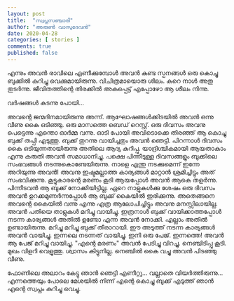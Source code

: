 ```yaml
---
layout: post
title:  "സ്വപ്നസഞ്ചാരി"
author: "അരുൺ വാസുദേവൻ"
date: 2020-04-28
categories: [ stories ]
comments: true
published: false
---
```

എന്നും അവൻ രാവിലെ എണീക്കുമ്പോൾ അവൻ കണ്ട സ്പനങ്ങൾ ഒരു കൊച്ചു ബുക്കിൽ കുറിച്ചു വെക്കുമായിരുന്നു. വിചിത്രമായൊരു ശീലം. കുറെ നാൾ അതു തുടർന്നു. ജീവിതത്തിന്റെ തിരക്കിൽ അകപ്പെട്ട് എപ്പോഴോ ആ ശീലം നിന്നു.

 വർഷങ്ങൾ കടന്നു പോയി...
 
അവന്റെ ജന്മദിനമായിരുന്നു അന്ന്. ആഘോഷങ്ങൾക്കിടയിൽ അവൻ ഒന്നു വീണു കൈ ഒടിഞ്ഞു. ഒരു മാസത്തെ ബെഡ് റെസ്റ്റ്. ഒരു ദിവസം അവനു പെട്ടെന്നു എന്തൊ ഓർമ്മ വന്നു. ഓടി പോയി അവിടൊക്കെ തിരഞ്ഞ് ആ കൊച്ചു ബുക്ക് തപ്പി എടുത്തു. ബുക്ക് തുറന്നു വായിച്ചതും അവൻ ഞെട്ടി. പിറന്നാൾ ദിവസം കൈ ഒടിയുന്നതായിരുന്നു അതിലെ ആദ്യ കുറിപ്പു. യാദ്രിശ്ചികമായി ആയതാകാം എന്നു കരുതി അവൻ സമാധാനിച്ചു. പക്ഷെ പിന്നീടുള്ള ദിവസങ്ങളും ബുക്കിലെ സംഭവങ്ങൾ നടന്നുകൊണ്ടേയിരുന്നു. നാളെ എന്തു നടക്കുമെന്ന് ഇന്നേ അറിയുന്നു അവൻ! അവനു ഇഷ്ടമല്ലാത്ത കാര്യങ്ങൾ മാറ്റാൻ ശ്രമിച്ചിട്ടും അത് സംഭവിക്കുന്നു. കൂട്ടുകാരന്റെ മരണം കൂടി ആയപ്പോൾ അവൻ ആകെ തളർന്നു. പിന്നീടവൻ ആ ബുക്ക് നോക്കിയിട്ടില്ല. ഏറെ നാളുകൾക്കു ശേഷം ഒരു ദിവസം അവൻ ഉറക്കമുണർന്നപ്പോൾ ആ ബുക്ക് കൈയിൽ ഇരിക്കുന്നു. അതെങ്ങനെ അവന്റെ കൈയിൽ വന്നു എന്നു എത്ര ആലോചിച്ചിട്ടും അവനു മനസ്സിലായില്ല. അവൻ പതിയെ താളുകൾ മറിച്ചു വായിച്ചു. ഇത്രനാൾ ബുക്ക് വായിക്കാത്തപ്പോൾ നടന്ന കാര്യങ്ങൾ അതിൽ ഉണ്ടോ എന്ന അവൻ നോക്കി. എല്ലാം അതിൽ ഉണ്ടായിരുന്നു. മറിച്ചു മറിച്ചു ബുക്ക് തീരാറായി. ഈ അടുത്ത് നടന്ന കാര്യങ്ങൾ അവൻ വായിച്ചു. ഇന്നലെ നടന്നത് വായിച്ചു. ഇനി ഒരു പേജ്. ഇന്നത്തെ! അവൻ ആ പേജ് മറിച്ചു വായിച്ചു. "എന്റെ മരണം" അവൻ പേടിച്ചു വിറച്ചു. നെഞ്ചിടിപ്പു കൂടി. മുഖം വിളറി വെളുത്തു. ശ്വാസം കിട്ടുനില്ല. നെഞ്ചിൽ കൈ വച്ചു അവൻ പിടഞ്ഞു വീണു.

ഫോണിലെ അലാറം കേട്ടു ഞാൻ ഞെട്ടി എണീറ്റു... വല്ലാതെ വിയർത്തിരുന്നു... എന്നത്തെയും പോലെ മേശയിൽ നിന്ന് എന്റെ കൊച്ചു ബുക്ക് എടുത്ത് ഞാൻ എന്റെ സ്വപ്നം കുറിച്ചു വെച്ചു.
